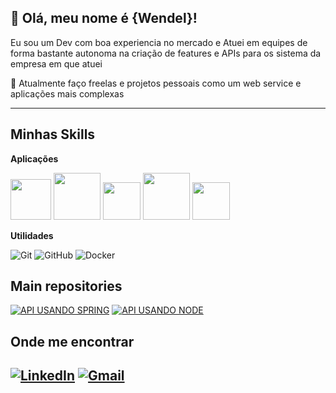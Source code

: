 ## 💜 Olá, meu nome é {Wendel}!

Eu sou um Dev com boa experiencia no mercado e Atuei em equipes de forma bastante autonoma na criação de features e APIs para os sistema da empresa em que atuei

🔭 Atualmente faço freelas e projetos pessoais como um web service e aplicações mais complexas 


---

## Minhas Skills

**Aplicações**

<img width="65" heigth="65" src="https://cdn.jsdelivr.net/gh/devicons/devicon@latest/icons/java/java-original-wordmark.svg" /> <img width="75" heigth="75" src="https://cdn.jsdelivr.net/gh/devicons/devicon@latest/icons/spring/spring-original-wordmark.svg" />
<img width="60" heigth="60" src="https://cdn.jsdelivr.net/gh/devicons/devicon@latest/icons/typescript/typescript-original.svg" />
<img width="75" heigth="75" src="https://cdn.jsdelivr.net/gh/devicons/devicon@latest/icons/nodejs/nodejs-original-wordmark.svg" />
<img width="60" heigth="60" src="https://cdn.jsdelivr.net/gh/devicons/devicon@latest/icons/angularjs/angularjs-original.svg" />
          
          
          
          
          

**Utilidades**

![Git](https://img.shields.io/badge/-Git-333333?style=flat&logo=git)
![GitHub](https://img.shields.io/badge/-GitHub-333333?style=flat&logo=github)
![Docker](https://img.shields.io/badge/-Docker-333333?style=flat&logo=docker)


## Main repositories

[![API USANDO SPRING](https://img.shields.io/badge/API_SPRING-000?style=flat&logo=springboot&color=23e056)](https://github.com/wendelsilva999/webService-springboot3-jpa)
[![API USANDO NODE](https://img.shields.io/badge/API_NODE-000?style=flat&logo=node.js&color=344F24)](https://github.com/wendelsilva999/Agenda-para-salvar-contatos-Node.js)


## Onde me encontrar

[![LinkedIn](https://img.shields.io/badge/LinkedIn-0077B5?style=for-the-badge&logo=linkedin&logoColor=white)](https://www.linkedin.com/in/wendel-silva-b874877a/)
[![Gmail](https://img.shields.io/badge/wendelsilva043@gmail.com-D14836?style=for-the-badge&logo=gmail&logoColor=white)](wendelsilva043@gmail.com)
----

